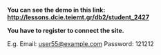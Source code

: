 **You can see the demo in this link: http://lessons.dcie.teiemt.gr/db2/student_2427**

**You have to register to connect the site.**

E.g. Email: user55@example.com  Password: 121212
